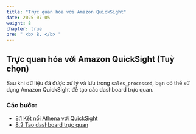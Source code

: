 ```yaml
---
title: "Trực quan hóa với Amazon QuickSight"
date: 2025-07-05
weight: 8
chapter: true
pre: " <b> 8. </b> "
---
```


## Trực quan hóa với Amazon QuickSight (Tuỳ chọn)

Sau khi dữ liệu đã được xử lý và lưu trong `sales_processed`, bạn có thể sử dụng Amazon QuickSight để tạo các dashboard trực quan.

### Các bước:

- [8.1 Kết nối Athena với QuickSight](./8.1-connect-athena)
- [8.2 Tạo dashboard trực quan](./8.2-create-dashboard)